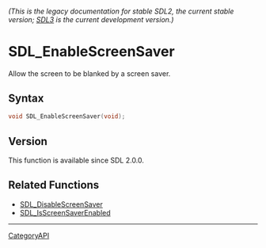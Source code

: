 ###### (This is the legacy documentation for stable SDL2, the current stable version; [SDL3](https://wiki.libsdl.org/SDL3/) is the current development version.)
# SDL_EnableScreenSaver

Allow the screen to be blanked by a screen saver.

## Syntax

```c
void SDL_EnableScreenSaver(void);

```

## Version

This function is available since SDL 2.0.0.

## Related Functions

* [SDL_DisableScreenSaver](SDL_DisableScreenSaver.md)
* [SDL_IsScreenSaverEnabled](SDL_IsScreenSaverEnabled.md)

----
[CategoryAPI](CategoryAPI.md)
